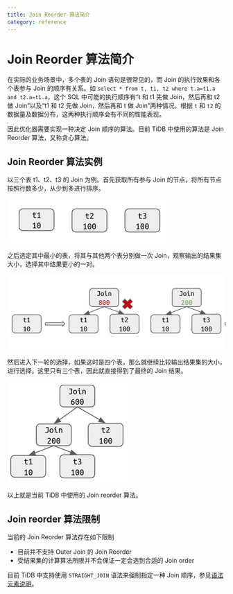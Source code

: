 ```yaml
---
title: Join Reorder 算法简介
category: reference
---
```


# Join Reorder 算法简介

在实际的业务场景中，多个表的 Join 语句是很常见的，而 Join 的执行效果和各个表参与 Join 的顺序有关系。如 `select * from t, t1, t2 where t.a=t1.a and t2.a=t1.a`，这个 SQL 中可能的执行顺序有“t 和 t1 先做 Join，然后再和 t2 做 Join”以及“t1 和 t2 先做 Join，然后再和 t 做 Join”两种情况。根据 `t` 和 `t2` 的数据量及数据分布，这两种执行顺序会有不同的性能表现。

因此优化器需要实现一种决定 Join 顺序的算法。目前 TiDB 中使用的算法是 Join Reorder 算法，又称贪心算法。

## Join Reorder 算法实例

以三个表 t1、t2、t3 的 Join 为例。首先获取所有参与 Join 的节点，将所有节点按照行数多少，从少到多进行排序。

![join-reorder-1](/media/join-reorder-1.png)

之后选定其中最小的表，将其与其他两个表分别做一次 Join，观察输出的结果集大小，选择其中结果更小的一对。

![join-reorder-2](/media/join-reorder-2.png)

然后进入下一轮的选择，如果这时是四个表，那么就继续比较输出结果集的大小，进行选择。这里只有三个表，因此就直接得到了最终的 Join 结果。

![join-reorder-3](/media/join-reorder-3.png)

以上就是当前 TiDB 中使用的 Join reorder 算法。

## Join reorder 算法限制

当前的 Join Reorder 算法存在如下限制

- 目前并不支持 Outer Join 的 Join Reorder
- 受结果集的计算算法所限并不会保证一定会选到合适的 Join order

目前 TiDB 中支持使用 `STRAIGHT_JOIN` 语法来强制指定一种 Join 顺序，参见[语法元素说明](/reference/sql/statements/select.md#语法元素说明)。
